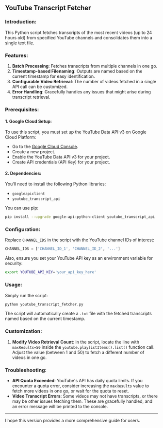 ## YouTube Transcript Fetcher

### Introduction:

This Python script fetches transcripts of the most recent videos (up to 24 hours old) from specified YouTube channels and consolidates them into a single text file.

### Features:

1. **Batch Processing**: Fetches transcripts from multiple channels in one go.
2. **Timestamp-based Filenaming**: Outputs are named based on the current timestamp for easy identification.
3. **Configurable Video Retrieval**: The number of videos fetched in a single API call can be customized.
4. **Error Handling**: Gracefully handles any issues that might arise during transcript retrieval.

### Prerequisites:

#### 1. Google Cloud Setup:

To use this script, you must set up the YouTube Data API v3 on Google Cloud Platform:

- Go to the [Google Cloud Console](https://console.cloud.google.com/).
- Create a new project.
- Enable the YouTube Data API v3 for your project.
- Create API credentials (API Key) for your project.

#### 2. Dependencies:

You'll need to install the following Python libraries:

- `googleapiclient`
- `youtube_transcript_api`

You can use pip:

```bash
pip install --upgrade google-api-python-client youtube_transcript_api
```

### Configuration:

Replace `CHANNEL_IDS` in the script with the YouTube channel IDs of interest:
```python
CHANNEL_IDS = ['CHANNEL_ID_1', 'CHANNEL_ID_2', '...']
```

Also, ensure you set your YouTube API key as an environment variable for security:

```bash
export YOUTUBE_API_KEY='your_api_key_here'
```

### Usage:

Simply run the script:

```bash
python youtube_transcript_fetcher.py
```

The script will automatically create a `.txt` file with the fetched transcripts named based on the current timestamp.

### Customization:

1. **Modify Video Retrieval Count**: In the script, locate the line with `maxResults=50` inside the `youtube.playlistItems().list()` function call. Adjust the value (between 1 and 50) to fetch a different number of videos in one go.

### Troubleshooting:

- **API Quota Exceeded**: YouTube's API has daily quota limits. If you encounter a quota error, consider increasing the `maxResults` value to fetch more videos in one go, or wait for the quota to reset.
- **Video Transcript Errors**: Some videos may not have transcripts, or there may be other issues fetching them. These are gracefully handled, and an error message will be printed to the console.

---

I hope this version provides a more comprehensive guide for users.
